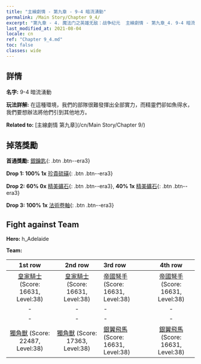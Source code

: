 ```yaml
---
title: "主線劇情 - 第九章 - 9-4 暗流湧動"
permalink: /Main Story/Chapter 9_4/
excerpt: "第九章 - 4. 魔法门之英雄无敌：战争纪元  主線劇情 - 第九章_4. 9-4 暗流湧動"
last_modified_at: 2021-08-04
locale: cn
ref: "Chapter 9_4.md"
toc: false
classes: wide
---
```


## 詳情

 **名字:** 9-4 暗流湧動

 **玩法詳解:** 在這種環境，我們的部隊很難發揮出全部實力，而精靈們卻如魚得水，我們要想辦法將他們引到其他地方。

 **Related to:** [主線劇情 第九章](/cn/Main Story/Chapter 9/)

## 掉落獎勵

 **首通獎勵:** [銀鑰匙](/cn/Items/con_693/){: .btn .btn--era3}

 **Drop 1:** **100% 1x** [珍貴硫磺](/cn/Items/mat_29/){: .btn .btn--era3}

 **Drop 2:** **60% 0x** [精美礦石](/cn/Items/mat_19/){: .btn .btn--era3}, **40% 1x** [精美礦石](/cn/Items/mat_19/){: .btn .btn--era3}

 **Drop 3:** **100% 1x** [法術卷軸](/cn/Items/con_694/){: .btn .btn--era3}


## Fight against Team
 **Hero:** h_Adelaide

 **Team:**


  | 1st row | 2nd row | 3rd row | 4th row |
  |:----:|:----:|:----|:----:|
  | [皇家騎士](/cn/units/Cavalier/) (Score: 16631, Level:38)  | [皇家騎士](/cn/units/Cavalier/) (Score: 16631, Level:38)  | [帝國弩手](/cn/units/Marksman/) (Score: 16631, Level:38)  | [帝國弩手](/cn/units/Marksman/) (Score: 16631, Level:38)  |
  | - | - | - | - |
  | - | - | - | - |
  | [獨角獸](/cn/units/Unicorn/) (Score: 22487, Level:38)  | [獨角獸](/cn/units/Unicorn/) (Score: 17363, Level:38)  | [銀翼飛馬](/cn/units/Pegasus/) (Score: 16631, Level:38)  | [銀翼飛馬](/cn/units/Pegasus/) (Score: 16631, Level:38)  |


